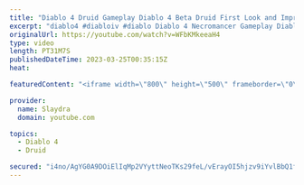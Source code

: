 ```yaml
---
title: "Diablo 4 Druid Gameplay Diablo 4 Beta Druid First Look and Impressions"
excerpt: "diablo4 #diabloiv #diablo Diablo 4 Necromancer Gameplay Diablo 4 Beta Necro First Look and Impressions More Diablo 4 ..."
originalUrl: https://youtube.com/watch?v=WFbKMkeeaH4
type: video
length: PT31M7S
publishedDateTime: 2023-03-25T00:35:15Z
heat: 

featuredContent: "<iframe width=\"800\" height=\"500\" frameborder=\"0\" src=\"https://www.youtube.com/embed/WFbKMkeeaH4\" allow=\"accelerometer; autoplay; encrypted-media; gyroscope; picture-in-picture\" allowfullscreen></iframe>"

provider:
  name: Slaydra
  domain: youtube.com

topics:
  - Diablo 4
  - Druid

secured: "i4no/AgYG0A9DOiElIqMp2VYyttNeoTKs29feL/vErayOI5hjzv9iYvlBbQ1fcA0jjGtWWoO7YnTdNMh5X7A7ZqJKKdW63Tx5AQ3SrWDuQ4MnZ0TL6zI3ldNmHfxITITGo6oGqhBaF+Rse5G2az71JmAXVWm5G4WZt9FX5Ssj83vvda2EGQ6wq0LPslOkTPs/FADPMunJF/0avzZP72gCz8w5/H1mxiCGPQ9r+OdGm6zBxqLemOQHJPeJQFaAiFNuhzBqgc0en9A4NpOYgdVvw4cZEoiBv08Q9xadwjKZgiwEzLUZQE5+08BN/Pmp7FdsIh4gFW/cMf7SXwW0bLoe3FDxu05zgqhKHGS3vHfwRHYDSl/Aqet0pSZizlFlERfSESm6BFZN/6S2pV2UhNc09qm62JQoPPLalTN2D8sYlc=;rZoHK33J0zKiNKCJy62hcQ=="
---
```


